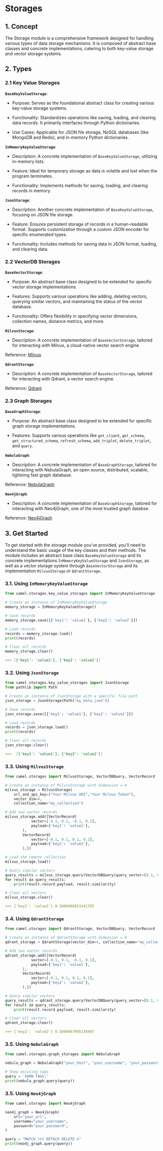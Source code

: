 # Storages
## 1. Concept
The Storage module is a comprehensive framework designed for handling various types of data storage mechanisms. It is composed of abstract base classes and concrete implementations, catering to both key-value storage and vector storage systems.

## 2. Types

### 2.1 Key Value Storages
**`BaseKeyValueStorage`**:

- Purpose: Serves as the foundational abstract class for creating various key-value storage systems.

- Functionality: Standardizes operations like saving, loading, and clearing data records. It primarily interfaces through Python dictionaries.

- Use Cases: Applicable for JSON file storage, NoSQL databases (like MongoDB and Redis), and in-memory Python dictionaries.

**`InMemoryKeyValueStorage`**:

- Description: A concrete implementation of `BaseKeyValueStorage`, utilizing in-memory lists.

- Feature: Ideal for temporary storage as data is volatile and lost when the program terminates.

- Functionality: Implements methods for saving, loading, and clearing records in memory.

**`JsonStorage`**:

- Description: Another concrete implementation of `BaseKeyValueStorage`, focusing on JSON file storage.

- Feature: Ensures persistent storage of records in a human-readable format. Supports customization through a custom JSON encoder for specific enumerated types.

- Functionality: Includes methods for saving data in JSON format, loading, and clearing data.

### 2.2 VectorDB Storages
**`BaseVectorStorage`**:

- Purpose: An abstract base class designed to be extended for specific vector storage implementations.

- Features: Supports various operations like adding, deleting vectors, querying similar vectors, and maintaining the status of the vector database.

- Functionality: Offers flexibility in specifying vector dimensions, collection names, distance metrics, and more.

**`MilvusStorage`**:

- Description: A concrete implementation of `BaseVectorStorage`, tailored for interacting with Milvus, a cloud-native vector search engine.

Reference: [Milvus](https://milvus.io/docs/overview.md/)

**`QdrantStorage`**:

- Description: A concrete implementation of `BaseVectorStorage`, tailored for interacting with Qdrant, a vector search engine.

Reference: [Qdrant](https://qdrant.tech/)

### 2.3 Graph Storages
**`BaseGraphStorage`**:

- Purpose: An abstract base class designed to be extended for specific graph storage implementations.

- Features: Supports various operations like `get_client`, `get_schema`, `get_structured_schema`, `refresh_schema`, `add_triplet`, `delete_triplet`, and `query`. 

**`NebulaGraph`**:

- Description: A concrete implementation of `BaseGraphStorage`, tailored for interacting with NebulaGraph, an open source, distributed, scalable, lightning fast graph database.

Reference: [NebulaGraph](https://www.nebula-graph.io/)

**`Neo4jGraph`**:

- Description: A concrete implementation of `BaseGraphStorage`, tailored for interacting with Neo4jGraph, one of the most trusted graph databse.

Reference: [Neo4jGraph](https://neo4j.com/)

## 3. Get Started

To get started with the storage module you've provided, you'll need to understand the basic usage of the key classes and their methods. The module includes an abstract base class `BaseKeyValueStorage` and its concrete implementations `InMemoryKeyValueStorage` and `JsonStorage`, as well as a vector storage system through `BaseVectorStorage` and its implementation `MilvusStorage` or `QdrantStorage`.

### 3.1. Using `InMemoryKeyValueStorage`

```python
from camel.storages.key_value_storages import InMemoryKeyValueStorage

# Create an instance of InMemoryKeyValueStorage
memory_storage = InMemoryKeyValueStorage()

# Save records
memory_storage.save([{'key1': 'value1'}, {'key2': 'value2'}])

# Load records
records = memory_storage.load()
print(records)

# Clear all records
memory_storage.clear()
```
```markdown
>>> [{'key1': 'value1'}, {'key2': 'value2'}]
```

### 3.2. Using `JsonStorage`

```python
from camel.storages.key_value_storages import JsonStorage
from pathlib import Path

# Create an instance of JsonStorage with a specific file path
json_storage = JsonStorage(Path("my_data.json"))

# Save records
json_storage.save([{'key1': 'value1'}, {'key2': 'value2'}])

# Load records
records = json_storage.load()
print(records)

# Clear all records
json_storage.clear()
```
```markdown
>>>  [{'key1': 'value1'}, {'key2': 'value2'}]
```

### 3.3. Using `MilvusStorage`

```python
from camel.storages import MilvusStorage, VectorDBQuery, VectorRecord

# Create an instance of MilvusStorage with dimension = 4
milvus_storage = MilvusStorage(
    url_and_api_key=("Your Milvus URI","Your Milvus Token"),
    vector_dim=4,
    collection_name="my_collection")

# Add two vector records
milvus_storage.add([VectorRecord(
            vector=[-0.1, 0.1, -0.1, 0.1],
            payload={'key1': 'value1'},
        ),
        VectorRecord(
            vector=[-0.1, 0.1, 0.1, 0.1],
            payload={'key2': 'value2'},
        ),])

# Load the remote collection
milvus_storage.load()

# Query similar vectors
query_results = milvus_storage.query(VectorDBQuery(query_vector=[0.1, 0.2, 0.1, 0.1], top_k=1))
for result in query_results:
    print(result.record.payload, result.similarity)

# Clear all vectors
milvus_storage.clear()
```
```markdown
>>> {'key2': 'value2'} 0.5669466853141785
```

### 3.4. Using `QdrantStorage`

```python
from camel.storages import QdrantStorage, VectorDBQuery, VectorRecord

# Create an instance of QdrantStorage with dimension = 4
qdrant_storage = QdrantStorage(vector_dim=4, collection_name="my_collection")

# Add two vector records
qdrant_storage.add([VectorRecord(
            vector=[-0.1, 0.1, -0.1, 0.1],
            payload={'key1': 'value1'},
        ),
        VectorRecord(
            vector=[-0.1, 0.1, 0.1, 0.1],
            payload={'key2': 'value2'},
        ),])

# Query similar vectors
query_results = qdrant_storage.query(VectorDBQuery(query_vector=[0.1, 0.2, 0.1, 0.1], top_k=1))
for result in query_results:
    print(result.record.payload, result.similarity)

# Clear all vectors
qdrant_storage.clear()
```
```markdown
>>> {'key2': 'value2'} 0.5669467095138407
```

### 3.5. Using `NebulaGraph`

```python
from camel.storages.graph_storages import NebulaGraph

nebula_graph = NebulaGraph("your_host", "your_username", "your_password", "your_space")

# Show existing tags
query = 'SHOW TAGS;'
print(nebula_graph.query(query))
```

### 3.5. Using `Neo4jGraph`

```python
from camel.storages import Neo4jGraph

neo4j_graph = Neo4jGraph(
    url="your_url",
    username="your_username",
    password="your_password",
)

query = "MATCH (n) DETACH DELETE n"
print(neo4j_graph.query(query))
```